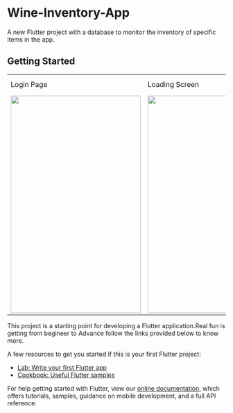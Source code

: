 # Wine-Inventory-App

A new Flutter project with a database to monitor the inventory of specific items in the app.

## Getting Started

<table>
  <tr>
    <td>Login Page</td>
     <td>Loading Screen</td>
     <td>Home Page with option to edit Inventory</td>
  </tr>
  <tr>
    <td valign="top"><img src="https://user-images.githubusercontent.com/56199413/82020261-62876780-96a6-11ea-8ca8-f756d0ee77f7.jpg" width="300" height="500" /></td>
    <td valign="top"><img src="https://user-images.githubusercontent.com/56199413/82020264-631ffe00-96a6-11ea-8485-3ccac9d61e6f.jpg" width="300" height="500" /></td>
    <td valign="top"><img src="https://user-images.githubusercontent.com/56199413/82020267-64512b00-96a6-11ea-9ec3-40f54e15cf40.jpg" width="300" height="500" /></td>
  </tr>
 </table>
 
This project is a starting point for developing a Flutter application.Real fun is getting from begineer to Advance follow the links provided below to know more.

A few resources to get you started if this is your first Flutter project:

- [Lab: Write your first Flutter app](https://flutter.dev/docs/get-started/codelab)
- [Cookbook: Useful Flutter samples](https://flutter.dev/docs/cookbook)

For help getting started with Flutter, view our
[online documentation](https://flutter.dev/docs), which offers tutorials,
samples, guidance on mobile development, and a full API reference.
